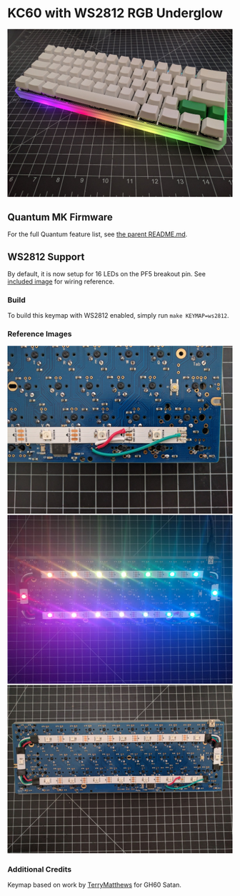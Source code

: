 KC60 with WS2812 RGB Underglow
======================

![Image of KC60 with RGB Underglow](ws2812_example.jpg)

## Quantum MK Firmware
For the full Quantum feature list, see [the parent README.md](/README.md).

## WS2812 Support
By default, it is now setup for 16 LEDs on the PF5 breakout pin. See [included image](ws2812_wiring.jpg) for wiring reference.

### Build
To build this keymap with WS2812 enabled, simply run `make KEYMAP=ws2812`.

### Reference Images
![Wiring Reference](ws2812_wiring.jpg)
![RGB Strip turned on](ws2812_underside-lit.jpg)
![RGB Strip turned off](ws2812_underside.jpg)

### Additional Credits
Keymap based on work by [TerryMatthews](https://github.com/TerryMathews) for GH60 Satan.
